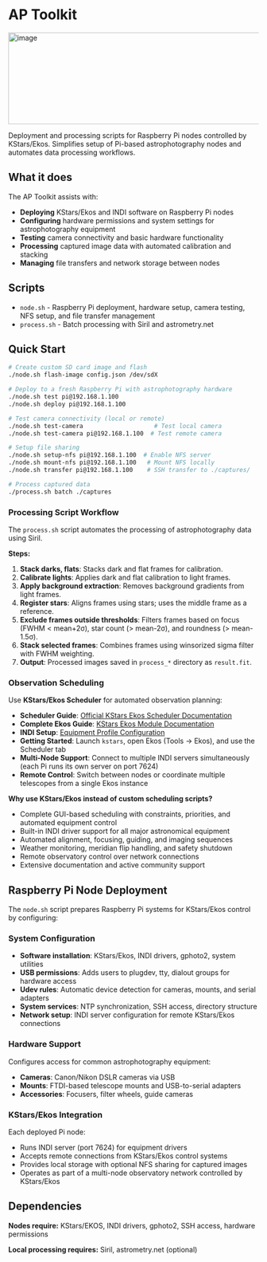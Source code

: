 # AP Toolkit
<img width="1023" height="184" alt="image" src="https://github.com/user-attachments/assets/30686937-5d7e-4f97-99aa-d04c38dbb27a" />

Deployment and processing scripts for Raspberry Pi nodes controlled by KStars/Ekos. Simplifies setup of Pi-based astrophotography nodes and automates data processing workflows.

## What it does

The AP Toolkit assists with:
- **Deploying** KStars/Ekos and INDI software on Raspberry Pi nodes
- **Configuring** hardware permissions and system settings for astrophotography equipment
- **Testing** camera connectivity and basic hardware functionality
- **Processing** captured image data with automated calibration and stacking
- **Managing** file transfers and network storage between nodes

## Scripts

- `node.sh` - Raspberry Pi deployment, hardware setup, camera testing, NFS setup, and file transfer management
- `process.sh` - Batch processing with Siril and astrometry.net

## Quick Start

```bash
# Create custom SD card image and flash
./node.sh flash-image config.json /dev/sdX

# Deploy to a fresh Raspberry Pi with astrophotography hardware
./node.sh test pi@192.168.1.100
./node.sh deploy pi@192.168.1.100

# Test camera connectivity (local or remote)
./node.sh test-camera                    # Test local camera
./node.sh test-camera pi@192.168.1.100  # Test remote camera

# Setup file sharing
./node.sh setup-nfs pi@192.168.1.100  # Enable NFS server
./node.sh mount-nfs pi@192.168.1.100   # Mount NFS locally
./node.sh transfer pi@192.168.1.100    # SSH transfer to ./captures/

# Process captured data
./process.sh batch ./captures
```

### Processing Script Workflow

The `process.sh` script automates the processing of astrophotography data using Siril.

**Steps:**
1. **Stack darks, flats**: Stacks dark and flat frames for calibration.
2. **Calibrate lights**: Applies dark and flat calibration to light frames.
3. **Apply background extraction**: Removes background gradients from light frames.
4. **Register stars**: Aligns frames using stars; uses the middle frame as a reference.
5. **Exclude frames outside thresholds**: Filters frames based on focus (FWHM < mean+2σ), star count (> mean-2σ), and roundness (> mean-1.5σ).
6. **Stack selected frames**: Combines frames using winsorized sigma filter with FWHM weighting.
7. **Output**: Processed images saved in `process_*` directory as `result.fit`.

### Observation Scheduling

Use **KStars/Ekos Scheduler** for automated observation planning:

- **Scheduler Guide**: [Official KStars Ekos Scheduler Documentation](https://docs.kde.org/trunk5/en/kstars/kstars/ekos-scheduler.html)
- **Complete Ekos Guide**: [KStars Ekos Module Documentation](https://docs.kde.org/trunk5/en/kstars/kstars/ekos.html)
- **INDI Setup**: [Equipment Profile Configuration](https://docs.kde.org/trunk5/en/kstars/kstars/ekos-profile-wizard.html)
- **Getting Started**: Launch `kstars`, open Ekos (Tools → Ekos), and use the Scheduler tab
- **Multi-Node Support**: Connect to multiple INDI servers simultaneously (each Pi runs its own server on port 7624)
- **Remote Control**: Switch between nodes or coordinate multiple telescopes from a single Ekos instance

**Why use KStars/Ekos instead of custom scheduling scripts?**
- Complete GUI-based scheduling with constraints, priorities, and automated equipment control
- Built-in INDI driver support for all major astronomical equipment
- Automated alignment, focusing, guiding, and imaging sequences
- Weather monitoring, meridian flip handling, and safety shutdown
- Remote observatory control over network connections
- Extensive documentation and active community support

## Raspberry Pi Node Deployment

The `node.sh` script prepares Raspberry Pi systems for KStars/Ekos control by configuring:

### System Configuration
- **Software installation**: KStars/Ekos, INDI drivers, gphoto2, system utilities
- **USB permissions**: Adds users to plugdev, tty, dialout groups for hardware access
- **Udev rules**: Automatic device detection for cameras, mounts, and serial adapters
- **System services**: NTP synchronization, SSH access, directory structure
- **Network setup**: INDI server configuration for remote KStars/Ekos connections

### Hardware Support
Configures access for common astrophotography equipment:
- **Cameras**: Canon/Nikon DSLR cameras via USB
- **Mounts**: FTDI-based telescope mounts and USB-to-serial adapters
- **Accessories**: Focusers, filter wheels, guide cameras

### KStars/Ekos Integration
Each deployed Pi node:
- Runs INDI server (port 7624) for equipment drivers
- Accepts remote connections from KStars/Ekos control systems
- Provides local storage with optional NFS sharing for captured images
- Operates as part of a multi-node observatory network controlled by KStars/Ekos

## Dependencies

**Nodes require:** KStars/EKOS, INDI drivers, gphoto2, SSH access, hardware permissions

**Local processing requires:** Siril, astrometry.net (optional)
